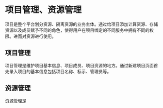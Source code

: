 # 项目管理、资源管理
  项目是整个平台划分资源、隔离资源的业务主体。通过给项目添加计算资源、存储资源以及成员赋予不同的角色，使得用户在项目绑定的不同服务中拥有不同的权限。进而对资源进行使用。

## 项目管理
项目管理是维护项目基本信息、项目成员、项目资源的地方。通过新建项目页面首先录入项目的基本信息包括项目名称、标示、管理员等。

## 资源管理
资源管理是
